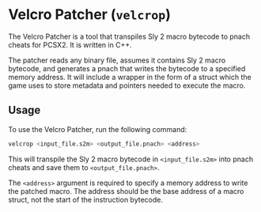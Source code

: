 # Velcro Patcher (`velcrop`)

The Velcro Patcher is a tool that transpiles Sly 2 macro bytecode to pnach cheats for PCSX2. It is written in C++.

The patcher reads any binary file, assumes it contains Sly 2 macro bytecode, and generates a pnach that writes the bytecode to a specified memory address. It will include a wrapper in the form of a struct which the game uses to store metadata and pointers needed to execute the macro.

## Usage

To use the Velcro Patcher, run the following command:

```bash
velcrop <input_file.s2m> <output_file.pnach> <address>
```

This will transpile the Sly 2 macro bytecode in `<input_file.s2m>` into pnach cheats and save them to `<output_file.pnach>`.

The `<address>` argument is required to specify a memory address to write the patched macro. The address should be the base address of a macro struct, not the start of the instruction bytecode.
